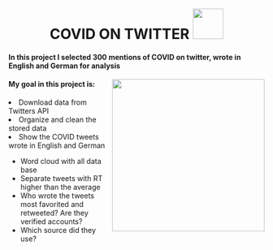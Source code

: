 <html>
<body>
  <h1 align='center'>COVID ON TWITTER <img height="60" src="https://emojipedia-us.s3.dualstack.us-west-1.amazonaws.com/thumbs/160/twitter/282/bird_1f426.png"/></h1>
  <h4>In this project I selected 300 mentions of COVID on twitter, wrote in English and German for analysis </h4>
    <img align='right' height=300 src="https://www.vdh.virginia.gov/content/uploads/sites/182/2021/09/Group-of-People-Masking500.png"/>
  <h4>My goal in this project is:</h4>
  <li>Download data from Twitters API</li>
  <li>Organize and clean the stored data</li>
  <li>Show the COVID tweets wrote in English and German</li>
    <ul>
      <li>Word cloud with all data base </li>
      <li>Separate tweets with RT higher than the average</li>
      <li>Who wrote the tweets most favorited and retweeted? Are they verified accounts?</li>
      <li>Which source did they use?</li>
    </ul>

  </body>
</html>
